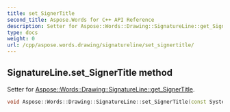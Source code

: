 ```yaml
---
title: set_SignerTitle
second_title: Aspose.Words for C++ API Reference
description: Setter for Aspose::Words::Drawing::SignatureLine::get_SignerTitle. 
type: docs
weight: 0
url: /cpp/aspose.words.drawing/signatureline/set_signertitle/
---
```

## SignatureLine.set_SignerTitle method


Setter for [Aspose::Words::Drawing::SignatureLine::get_SignerTitle](../get_signertitle/).

```cpp
void Aspose::Words::Drawing::SignatureLine::set_SignerTitle(const System::String &value)
```

